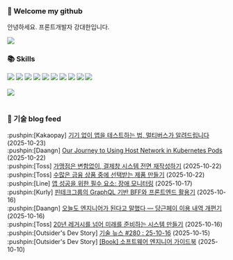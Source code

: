 ### 👋 Welcome my github

안녕하세요. 프론트개발자 강대한입니다.
<br>

<!--
![header](https://capsule-render.vercel.app/api?type=Waving&color=auto&height=300&section=header&text=Welcome&fontAlignY=40&desc=KangDaeHan%20github%20&descSize=20&descAlignY=55&animation=fadeIn&fontSize=90)

**KangDaeHan/KangDaeHan** is a ✨ _special_ ✨ repository because its `README.md` (this file) appears on your GitHub profile.

Here are some ideas to get you started:

- 🔭 I’m currently working on ...
- 🌱 I’m currently learning ...
- 👯 I’m looking to collaborate on ...
- 🤔 I’m looking for help with ...
- 💬 Ask me about ...
- 📫 How to reach me: ...
- 😄 Pronouns: ...
- ⚡ Fun fact: ...
-->

<a href="https://twinfamily.github.io" target="_blank"><img src="https://img.shields.io/badge/Blog-121D33?style=flat-square&logo=blogger&logoColor=ffffff"/></a>

### :books: Skills
<a href="#" target="_blank"><img src="https://img.shields.io/badge/React-61DAFB?style=flat-square&logo=react&logoColor=ffffff"/></a>
<a href="#" target="_blank"><img src="https://img.shields.io/badge/Html5-E34F26?style=flat-square&logo=html5&logoColor=ffffff"/></a>
<a href="#" target="_blank"><img src="https://img.shields.io/badge/Javascript-F7DF1E?style=flat-square&logo=javascript&logoColor=ffffff"/></a>
<a href="#" target="_blank"><img src="https://img.shields.io/badge/Cssmodules-000000?style=flat-square&logo=cssmodules&logoColor=ffffff"/></a>
<a href="#" target="_blank"><img src="https://img.shields.io/badge/Node.js-339933?style=flat-square&logo=nodedotjs&logoColor=ffffff"/></a>
<a href="#" target="_blank"><img src="https://img.shields.io/badge/Typescript-3178C6?style=flat-square&logo=typescript&logoColor=ffffff"/></a>
<a href="#" target="_blank"><img src="https://img.shields.io/badge/Git-F05032?style=flat-square&logo=git&logoColor=ffffff"/></a>
<a href="#" target="_blank"><img src="https://img.shields.io/badge/Gitlab-FC6D26?style=flat-square&logo=gitlab&logoColor=ffffff"/></a>
<a href="#" target="_blank"><img src="https://img.shields.io/badge/Webpack-8DD6F9?style=flat-square&logo=webpack&logoColor=ffffff"/></a>
<a href="#" target="_blank"><img src="https://img.shields.io/badge/Vite-646CFF?style=flat-square&logo=vite&logoColor=ffffff"/></a>
<br><br>
<img src="https://github-readme-stats.vercel.app/api/top-langs/?username=KangDaeHan&layout=compact">
<br><br>
### :round_pushpin: 기술 blog feed
<!-- BLOG-POST-LIST:START --><div>:pushpin:[Kakaopay] <a target="_blank" href="https://tech.kakaopay.com/post/multiverse/">기기 없이 앱을 테스트하는 법, 멀티버스가 알려드립니다</a> (2025-10-23)</div><div>:pushpin:[Daangn] <a target="_blank" href="https://medium.com/daangn/our-journey-to-using-host-network-in-kubernetes-pods-c87e19b63c78?source=rss----4505f82a2dbd---4">Our Journey to Using Host Network in Kubernetes Pods</a> (2025-10-22)</div><div>:pushpin:[Toss] <a target="_blank" href="https://toss.tech/article/payments-legacy-2">가맹점은 변함없이, 결제창 시스템 전면 재작성하기</a> (2025-10-22)</div><div>:pushpin:[Toss] <a target="_blank" href="https://toss.tech/article/design_savings">수많은 금융 상품 중에 선택받는 제품 만들기</a> (2025-10-22)</div><div>:pushpin:[Line] <a target="_blank" href="https://techblog.lycorp.co.jp/ko/outage-monitoring-for-app-success">앱 성공을 위한 필수 요소: 장애 모니터링</a> (2025-10-17)</div><div>:pushpin:[Kurly] <a target="_blank" href="http://thefarmersfront.github.io/blog/fintech-bff-introduction/">핀테크그룹의 GraphQL 기반 BFF와 프론트엔드 활용기</a> (2025-10-16)</div><div>:pushpin:[Daangn] <a target="_blank" href="https://medium.com/daangn/%EC%98%A4%EB%8A%98%EB%8F%84-%EC%97%94%EC%A7%80%EB%8B%88%EC%96%B4%EA%B0%80-%EB%90%9C%EB%8B%A4%EA%B3%A0-%EB%A7%90%ED%96%88%EB%8B%A4-%EB%8B%B9%EA%B7%BC%ED%8E%98%EC%9D%B4-%EC%9D%B4%EC%9A%A9%EB%82%B4%EC%97%AD-%EA%B0%9C%ED%8E%B8%EA%B8%B0-89ca764ef5eb?source=rss----4505f82a2dbd---4">오늘도 엔지니어가 된다고 말했다 — 당근페이 이용 내역 개편기</a> (2025-10-16)</div><div>:pushpin:[Toss] <a target="_blank" href="https://toss.tech/article/payments-legacy-1">20년 레거시를 넘어 미래를 준비하는 시스템 만들기</a> (2025-10-16)</div><div>:pushpin:[Outsider's Dev Story] <a target="_blank" href="https://blog.outsider.ne.kr/1775">기술 뉴스 #280 : 25-10-16</a> (2025-10-15)</div><div>:pushpin:[Outsider's Dev Story] <a target="_blank" href="https://blog.outsider.ne.kr/1774">[Book] 소프트웨어 엔지니어 가이드북</a> (2025-10-10)</div><!-- BLOG-POST-LIST:END -->

<!-- ![Anurag's GitHub stats](https://github-readme-stats.vercel.app/api?username=KangDaeHan&show_icons=true&theme=radical) -->
